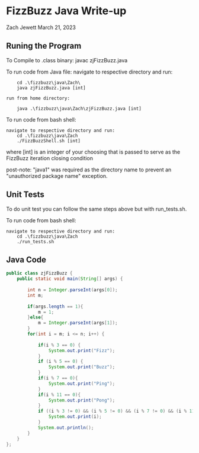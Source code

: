 # FizzBuzz Java Write-up #
Zach Jewett March 21, 2023

## Runing the Program ##
To Compile to .class binary:
    javac zjFizzBuzz.java

To run code from Java file:
    navigate to respective directory and run:
    
        cd .\fizzbuzz\java\Zach\
        java zjFizzBuzz.java [int]

    run from home directory:

        java .\fizzbuzz\java\Zach\zjFizzBuzz.java [int]


To run code from bash shell:

    navigate to respective directory and run:
        cd .\fizzbuzz\java\Zach
        ./FizzBuzzShell.sh [int]

where [int] is an integer of your choosing that is passed to serve
as the FizzBuzz iteration closing condition


post-note: "java1" was required as the directory name to prevent an
"unauthorized package name" exception.

## Unit Tests ##

To do unit test you can follow the same steps above but with run_tests.sh.


To run code from bash shell:

    navigate to respective directory and run:
        cd .\fizzbuzz\java\Zach
        ./run_tests.sh


## Java Code ##

```java
public class zjFizzBuzz {
    public static void main(String[] args) {
        
        int n = Integer.parseInt(args[0]); 
	    int m;
	
	    if(args.length == 1){
		    m = 1;
	    }else{
		    m = Integer.parseInt(args[1]);
	    }
        for(int i = m; i <= n; i++) {
            
            if(i % 3 == 0) {
                System.out.print("Fizz");
            }
            if (i % 5 == 0) {
                System.out.print("Buzz");
            }
            if(i % 7 == 0){
                System.out.print("Ping");
            }
            if(i % 11 == 0){
                System.out.print("Pong");
            }
            if ((i % 3 != 0) && (i % 5 != 0) && (i % 7 != 0) && (i % 11 != 0)) {
                System.out.print(i);
            }
            System.out.println();
        }
    }
};
```

